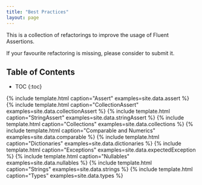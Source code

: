 ```yaml
---
title: "Best Practices"
layout: page
---
```


<link href="/assets/css/syntax.css" rel="stylesheet" >

This is a collection of refactorings to improve the usage of Fluent Assertions.

If your favourite refactoring is missing, please consider to submit it.

## Table of Contents ##
* TOC
{:toc}

{% include template.html caption="Assert"                    examples=site.data.assert %}
{% include template.html caption="CollectionAssert"          examples=site.data.collectionAssert %}
{% include template.html caption="StringAssert"              examples=site.data.stringAssert %}
{% include template.html caption="Collections"               examples=site.data.collections %}
{% include template.html caption="Comparable and Numerics"   examples=site.data.comparable %}
{% include template.html caption="Dictionaries"              examples=site.data.dictionaries %}
{% include template.html caption="Exceptions"                examples=site.data.expectedException %}
{% include template.html caption="Nullables"                 examples=site.data.nullables %}
{% include template.html caption="Strings"                   examples=site.data.strings %}
{% include template.html caption="Types"                     examples=site.data.types %}